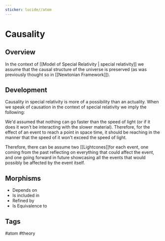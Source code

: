 ```yaml
---
sticker: lucide//atom
---
```

# Causality
## Overview

In the context of [[Model of Special Relativity | special relativity]] we assume that the causal structure of the universe is preserved (as was previously thought so in [[Newtonian Framework]]).
## Development

Causality in special relativity is more of a possibility than an actuality. When we speak of causation in the context of special relativity we imply the following:

We'd assumed that nothing can go faster than the speed of light (or if it does it won't be interacting with the slower material). Therefore, for the effect of an event to reach a point in space time, it should be reaching in the manner that the speed of it won't exceed the speed of light.

Therefore, there can be assume two [[Lightcones]]for each event, one coming from the past reflecting on everything that could affect the event, and one going forward in future showcasing all the events that would possibly be affected by the event itself.

## Morphisms
- Depends on
- Is included in
- Refined by
- Is Equivalence to

## Tags
#atom #theory 